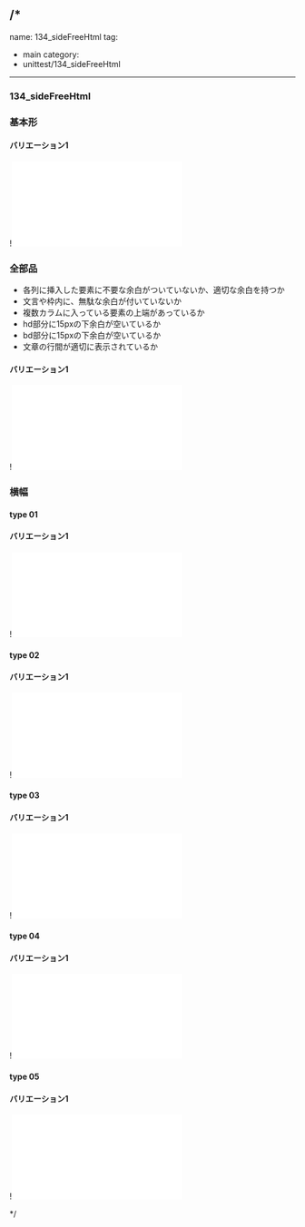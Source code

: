 /*
---
name: 134_sideFreeHtml
tag:
  - main
category:
  - unittest/134_sideFreeHtml
---

### 134_sideFreeHtml
### 基本形

#### バリエーション1

!![134_sideFreeHtml_01basic_1.html](./html/134_sideFreeHtml/134_sideFreeHtml_01basic_1.html)

### 全部品
- 各列に挿入した要素に不要な余白がついていないか、適切な余白を持つか
- 文言や枠内に、無駄な余白が付いていないか
- 複数カラムに入っている要素の上端があっているか
- hd部分に15pxの下余白が空いているか
- bd部分に15pxの下余白が空いているか
- 文章の行間が適切に表示されているか

#### バリエーション1

!![134_sideFreeHtml_02all_1.html](./html/134_sideFreeHtml/134_sideFreeHtml_02all_1.html)

### 横幅

#### type 01
#### バリエーション1

!![134_sideFreeHtml_f13_01_1.html](./html/134_sideFreeHtml/134_sideFreeHtml_f13_01_1.html)

#### type 02
#### バリエーション1

!![134_sideFreeHtml_f13_02_1.html](./html/134_sideFreeHtml/134_sideFreeHtml_f13_02_1.html)

#### type 03
#### バリエーション1

!![134_sideFreeHtml_f13_03_1.html](./html/134_sideFreeHtml/134_sideFreeHtml_f13_03_1.html)

#### type 04
#### バリエーション1

!![134_sideFreeHtml_f13_04_1.html](./html/134_sideFreeHtml/134_sideFreeHtml_f13_04_1.html)

#### type 05
#### バリエーション1

!![134_sideFreeHtml_f13_05_1.html](./html/134_sideFreeHtml/134_sideFreeHtml_f13_05_1.html)

*/
